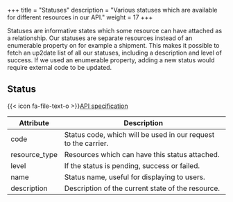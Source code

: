 +++
title = "Statuses"
description = "Various statuses which are available for different resources in our API."
weight = 17
+++

Statuses are informative states which some resource can have attached as a relationship. Our statuses are separate resources instead of an enumerable property on for example a shipment. This makes it possible to fetch an up2date list of all our statuses, including a description and level of success. If we used an enumerable property, adding a new status would require external code to be updated.

## Status

{{< icon fa-file-text-o >}}[API specification](https://docs.myparcel.com/api-specification#/Statuses)

Attribute     | Description
------------- | -----------
code          | Status code, which will be used in our request to the carrier.
resource_type | Resources which can have this status attached.
level         | If the status is pending, success or failed.
name          | Status name, useful for displaying to users.
description   | Description of the current state of the resource.
